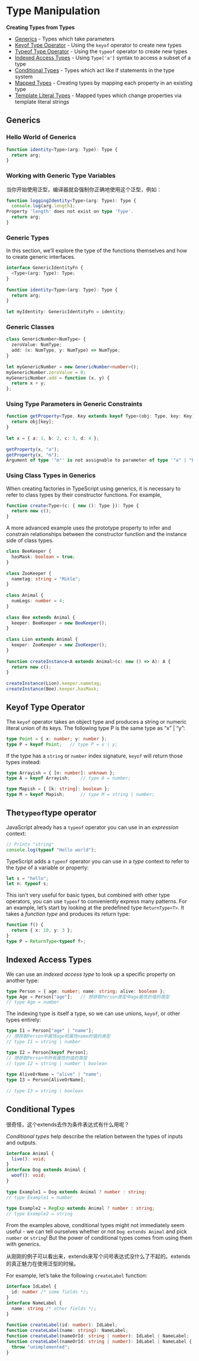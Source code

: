 # Type Manipulation

**Creating Types from Types**

- [Generics](https://www.typescriptlang.org/docs/handbook/2/generics.html) - Types which take parameters
- [Keyof Type Operator](https://www.typescriptlang.org/docs/handbook/2/keyof-types.html) - Using the `keyof` operator to create new types
- [Typeof Type Operator](https://www.typescriptlang.org/docs/handbook/2/typeof-types.html) - Using the `typeof` operator to create new types
- [Indexed Access Types](https://www.typescriptlang.org/docs/handbook/2/indexed-access-types.html) - Using `Type['a']` syntax to access a subset of a type
- [Conditional Types](https://www.typescriptlang.org/docs/handbook/2/conditional-types.html) - Types which act like if statements in the type system
- [Mapped Types](https://www.typescriptlang.org/docs/handbook/2/mapped-types.html) - Creating types by mapping each property in an existing type
- [Template Literal Types](https://www.typescriptlang.org/docs/handbook/2/template-literal-types.html) - Mapped types which change properties via template literal strings

## Generics

### Hello World of Generics

```typescript
function identity<Type>(arg: Type): Type {
  return arg;
}
```

### Working with Generic Type Variables

当你开始使用泛型，编译器就会强制你正确地使用这个泛型，例如：

```typescript
function loggingIdentity<Type>(arg: Type): Type {
  console.log(arg.length);
Property 'length' does not exist on type 'Type'.
  return arg;
}
```

### Generic Types

In this section, we’ll explore the type of the functions themselves and how to create generic interfaces.

```typescript
interface GenericIdentityFn {
  <Type>(arg: Type): Type;
}
 
function identity<Type>(arg: Type): Type {
  return arg;
}
 
let myIdentity: GenericIdentityFn = identity;
```

### Generic Classes

```typescript
class GenericNumber<NumType> {
  zeroValue: NumType;
  add: (x: NumType, y: NumType) => NumType;
}
 
let myGenericNumber = new GenericNumber<number>();
myGenericNumber.zeroValue = 0;
myGenericNumber.add = function (x, y) {
  return x + y;
};
```

### Using Type Parameters in Generic Constraints

```typescript
function getProperty<Type, Key extends keyof Type>(obj: Type, key: Key) {
  return obj[key];
}
 
let x = { a: 1, b: 2, c: 3, d: 4 };
 
getProperty(x, "a");
getProperty(x, "m");
Argument of type '"m"' is not assignable to parameter of type '"a" | "b" | "c" | "d"'.
```



### Using Class Types in Generics

When creating factories in TypeScript using generics, it is necessary to refer to class types by their constructor functions. For example,

```typescript
function create<Type>(c: { new (): Type }): Type {
  return new c();
}
```

A more advanced example uses the prototype property to infer and constrain relationships between the constructor function and the instance side of class types.

```typescript
class BeeKeeper {
  hasMask: boolean = true;
}
 
class ZooKeeper {
  nametag: string = "Mikle";
}
 
class Animal {
  numLegs: number = 4;
}
 
class Bee extends Animal {
  keeper: BeeKeeper = new BeeKeeper();
}
 
class Lion extends Animal {
  keeper: ZooKeeper = new ZooKeeper();
}
 
function createInstance<A extends Animal>(c: new () => A): A {
  return new c();
}
 
createInstance(Lion).keeper.nametag;
createInstance(Bee).keeper.hasMask;
```



## Keyof Type Operator

The `keyof` operator takes an object type and produces a string or numeric literal union of its keys. The following type P is the same type as “x” | “y”:

```typescript
type Point = { x: number; y: number };
type P = keyof Point;	// type P = x | y;
```



If the type has a `string` or `number` index signature, `keyof` will return those types instead:

```typescript
type Arrayish = { [n: number]: unknown };
type A = keyof Arrayish;	// type A = number;

type Mapish = { [k: string]: boolean };
type M = keyof Mapish;		// type M = string | number;
```



## The`typeof`type operator

JavaScript already has a `typeof` operator you can use in an *expression* context:

```javascript
// Prints "string"
console.log(typeof "Hello world");
```

TypeScript adds a `typeof` operator you can use in a *type* context to refer to the *type* of a variable or property:

```typescript
let s = "hello";
let n: typeof s;
```

This isn’t very useful for basic types, but combined with other type operators, you can use `typeof` to conveniently express many patterns. For an example, let’s start by looking at the predefined type `ReturnType<T>`. It takes a *function type* and produces its return type:

```typescript
function f() {
  return { x: 10, y: 3 };
}
type P = ReturnType<typeof f>;
```

## Indexed Access Types

We can use an *indexed access type* to look up a specific property on another type:

```typescript
type Person = { age: number; name: string; alive: boolean };
type Age = Person["age"];	// 想获取Person类型中age属性的值的类型
// type Age = number
```



The indexing type is itself a type, so we can use unions, `keyof`, or other types entirely:

```typescript
type I1 = Person["age" | "name"];
// 想获取Person中属性age和属性name的值的类型
// type I1 = string | number

type I2 = Person[keyof Person];
// 想获取Person中所有属性的值的类型  
// type I2 = string | number | boolean
 
type AliveOrName = "alive" | "name";
type I3 = Person[AliveOrName];
     
// type I3 = string | boolean
```



## Conditional Types

很奇怪，这个extends去作为条件表达式有什么用呢？

*Conditional types* help describe the relation between the types of inputs and outputs.

```typescript
interface Animal {
  live(): void;
}
interface Dog extends Animal {
  woof(): void;
}
 
type Example1 = Dog extends Animal ? number : string;
// type Example1 = number
 
type Example2 = RegExp extends Animal ? number : string;    
// type Example2 = string
```

From the examples above, conditional types might not immediately seem useful - we can tell ourselves whether or not `Dog extends Animal` and pick `number` or `string`! But the power of conditional types comes from using them with generics.

从刚刚的例子可以看出来，extends来写个问号表达式没什么了不起的。extends的真正魅力在使用泛型的时候。

For example, let’s take the following `createLabel` function:

```typescript
interface IdLabel {
  id: number /* some fields */;
}
interface NameLabel {
  name: string /* other fields */;
}
 
function createLabel(id: number): IdLabel;
function createLabel(name: string): NameLabel;
function createLabel(nameOrId: string | number): IdLabel | NameLabel;
function createLabel(nameOrId: string | number): IdLabel | NameLabel {
  throw "unimplemented";
}
```










